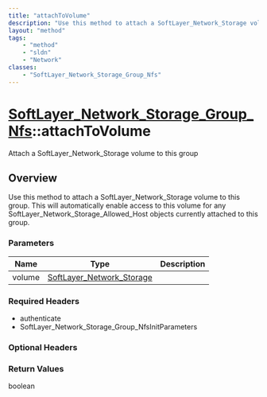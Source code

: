 ```yaml
---
title: "attachToVolume"
description: "Use this method to attach a SoftLayer_Network_Storage volume to this group.  This will automatically enable access to th... "
layout: "method"
tags:
    - "method"
    - "sldn"
    - "Network"
classes:
    - "SoftLayer_Network_Storage_Group_Nfs"
---
```

# [SoftLayer_Network_Storage_Group_Nfs](/reference/services/SoftLayer_Network_Storage_Group_Nfs)::attachToVolume

Attach a SoftLayer_Network_Storage volume to this group


## Overview 
Use this method to attach a SoftLayer_Network_Storage volume to this group.  This will automatically enable access to this volume for any SoftLayer_Network_Storage_Allowed_Host objects currently attached to this group. 

### Parameters 
|Name | Type | Description |
| --- | --- | --- |
|volume| <a href='/reference/datatypes/SoftLayer_Network_Storage'>SoftLayer_Network_Storage </a>| |


### Required Headers
* authenticate
* SoftLayer_Network_Storage_Group_NfsInitParameters

### Optional Headers

### Return Values
boolean

